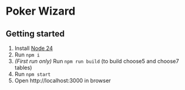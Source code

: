 # Poker Wizard

## Getting started

1. Install [Node 24](https://nodejs.org/en/download/current)
1. Run `npm i`
1. _(First run only)_ Run `npm run build` (to build choose5 and choose7 tables)
1. Run `npm start`
1. Open http://localhost:3000 in browser
